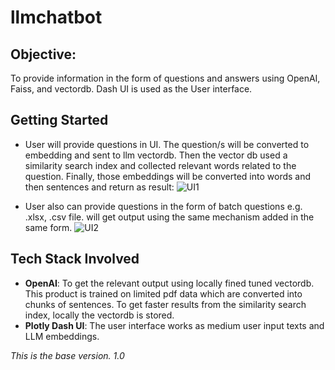 # llmchatbot

## Objective:
To provide information in the form of questions and answers using OpenAI, Faiss, and vectordb. Dash UI is used as the User interface.

## Getting Started
- User will provide questions in UI. The question/s will be converted to embedding and sent to llm vectordb. Then the vector db used a similarity search index and collected relevant words related to the question. Finally, those embeddings will be converted into words and then sentences and return as result:
![UI1](https://github.com/vasant1012/llmchatbot/assets/52622703/ff86ae7f-0dd4-43fc-8e8a-db787b5610b5)

- User also can provide questions in the form of batch questions e.g. .xlsx, .csv file. will get output using the same mechanism added in the same form.
![UI2](https://github.com/vasant1012/llmchatbot/assets/52622703/8f69ee8f-f219-4fea-a17e-e88d1bbc9159)

## Tech Stack Involved
- **OpenAI**: To get the relevant output using locally fined tuned vectordb. This product is trained on limited pdf data which are converted into chunks of sentences. To get faster results from the similarity search index, locally the vectordb is stored.
- **Plotly Dash UI**: The user interface works as medium user input texts and LLM embeddings.

*This is the base version. 1.0*
